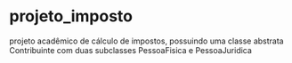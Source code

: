 # projeto_imposto
projeto acadêmico de cálculo de impostos, possuindo uma classe abstrata Contribuinte com duas subclasses PessoaFisica e PessoaJuridica
